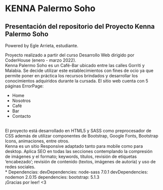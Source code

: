 
<h1> <strong> KENNA Palermo Soho </strong></h1>
<h2> Presentación del repositorio del Proyecto Kenna Palermo Soho </h2>
 <p> Powered by Egle Arrieta, estudiante. </p>
 
  Proyecto realizado a partir del curso Desarrollo Web dirigido por CoderHouse (enero - marzo 2022). <br>
  Kenna Palermo Soho es un Café-Bar ubicado entre las calles Gorriti y Malabia. Se decide utilizar este establecimientos 
  con fines de ocio ya que permite poner en práctica los recursos brindados y desarrollar los conocimientos adquiridos durante la cursada.
 El sitio web cuenta con 5 páginas ErrorPage:
- Home
- Nosotros
- Café
- Bar
- Contacto 
<br>
  El proyecto está desarrollado en HTML5 y SASS como preprocesador de CSS además de utilizar componentes de Bootstrap, Google Fonts, Bootstrap Icons,
  animaciones, entre otros. <br>
  Kenna es un sitio Responsive adaptado tanto para mobile como para desktop. Aplica SEO en todas las secciones contemplando la compresión de imágenes 
  y el formato; keywords, títulos, revisión de etiquetas ‘encabezado’; revisión de contenido (textos, imágenes de autoría) y uso de redes sociales. <br>
* Dependencias:
devDependencies: node-sass 7.0.1
devDependencies: nodemon 2.0.15
dependencies: bootstrap: 5.1.3
<br>
 ¡Gracias por leer!
        <3
